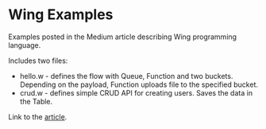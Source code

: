 # Wing Examples

Examples posted in the Medium article describing Wing programming language.

Includes two files:

- hello.w - defines the flow with Queue, Function and two buckets. Depending on the payload, Function uploads file to the specified bucket.
- crud.w - defines simple CRUD API for creating users. Saves the data in the Table.

Link to the [article](https://artemsokhin.medium.com/cloud-oriented-language-or-deploy-your-infrastructure-anywhere-with-wing-34f1d32bf336).
